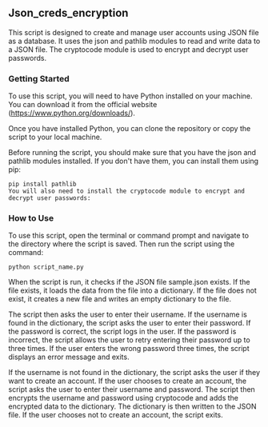 ## Json_creds_encryption

This script is designed to create and manage user accounts using JSON file as a database. It uses the json and pathlib modules to read and write data to a JSON file. The cryptocode module is used to encrypt and decrypt user passwords.

### Getting Started
To use this script, you will need to have Python installed on your machine. You can download it from the official website (https://www.python.org/downloads/).

Once you have installed Python, you can clone the repository or copy the script to your local machine.

Before running the script, you should make sure that you have the json and pathlib modules installed. If you don't have them, you can install them using pip:

```
pip install pathlib
You will also need to install the cryptocode module to encrypt and decrypt user passwords:
```

### How to Use
To use this script, open the terminal or command prompt and navigate to the directory where the script is saved. Then run the script using the command:
```
python script_name.py
```
When the script is run, it checks if the JSON file sample.json exists. If the file exists, it loads the data from the file into a dictionary. If the file does not exist, it creates a new file and writes an empty dictionary to the file.

The script then asks the user to enter their username. If the username is found in the dictionary, the script asks the user to enter their password. If the password is correct, the script logs in the user. If the password is incorrect, the script allows the user to retry entering their password up to three times. If the user enters the wrong password three times, the script displays an error message and exits.

If the username is not found in the dictionary, the script asks the user if they want to create an account. If the user chooses to create an account, the script asks the user to enter their username and password. The script then encrypts the username and password using cryptocode and adds the encrypted data to the dictionary. The dictionary is then written to the JSON file. If the user chooses not to create an account, the script exits.
